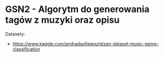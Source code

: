 # GSN2 - Algorytm do generowania tagów z muzyki oraz opisu 

Datasety:
* https://www.kaggle.com/andradaolteanu/gtzan-dataset-music-genre-classification
